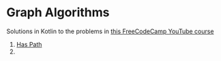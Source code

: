 # Graph Algorithms
Solutions in Kotlin to the problems in [this FreeCodeCamp YouTube course]()

1. [Has Path](https://structy.net/problems/has-path)
2. 
